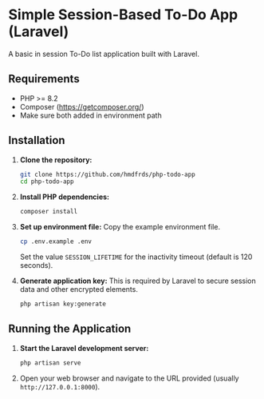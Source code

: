 # Simple Session-Based To-Do App (Laravel)

A basic in session To-Do list application built with Laravel.

## Requirements

* PHP >= 8.2
* Composer (<https://getcomposer.org/>)
* Make sure both added in environment path

## Installation

1. **Clone the repository:**

    ```bash
    git clone https://github.com/hmdfrds/php-todo-app
    cd php-todo-app
    ```

2. **Install PHP dependencies:**

    ```bash
    composer install
    ```

3. **Set up environment file:**
    Copy the example environment file.

    ```bash
    cp .env.example .env
    ```

    Set the value `SESSION_LIFETIME` for the inactivity timeout (default is 120 seconds).

4. **Generate application key:**
    This is required by Laravel to secure session data and other encrypted elements.

    ```bash
    php artisan key:generate
    ```

## Running the Application

1. **Start the Laravel development server:**

    ```bash
    php artisan serve
    ```

2. Open your web browser and navigate to the URL provided (usually `http://127.0.0.1:8000`).
